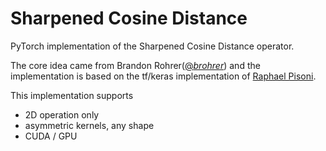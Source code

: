 # Sharpened Cosine Distance

PyTorch implementation of the Sharpened Cosine Distance operator.

The core idea came from Brandon Rohrer([@_brohrer_](https://twitter.com/_brohrer_)) and the implementation 
is based on the tf/keras implementation of [Raphael Pisoni](https://www.rpisoni.dev/posts/cossim-convolution/).

This implementation supports

- 2D operation only
- asymmetric kernels, any shape
- CUDA / GPU
